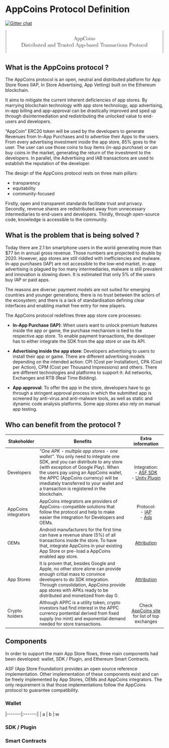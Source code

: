 # AppCoins Protocol Definition

[![Gitter chat](https://badges.gitter.im/gitterHQ/gitter.png)](https://gitter.im/AppCoinsProject/Lobby)

![AppCoins Protocol - Distributed and Trusted App-based Transactions Protocol ](images/coverProtocol.png)

## What is the AppCoins protocol ? 

The AppCoins protocol is an open, neutral and distributed platform for App Store flows (IAP, In Store Advertising, App Vetting) built on the Ethereum blockchain. 

It aims to mitigate the current inherent deficiencies of app stores. By marrying blockchain technology with app store technology, app advertising, in-app billing and app-approval can be drastically improved and sped up through disintermediation and redistributing the unlocked value to end-users and developers. 

“AppCoin” ERC20 token will be used by the developers to generate Revenues from In-App Purchases and to advertise their Apps to the users. From every advertising investment inside the app store, 85% goes to the user. The user can use those coins to buy items (in-app purchase) or can buy coins in the market, generating the return of the investment to the developers. In parallel, the Advertising and IAB transactions are used to establish the reputation of the developer.

The design of the AppCoins protocol rests on three main pillars: 

<ul class="simplelist">

<li> transparency </li> 

<li> equitability</li>

<li> community-focused</li>
</ul>

Firstly, open and transparent standards facilitate trust and privacy. Secondly, revenue shares are redistributed away from unnecessary intermediaries to end-users and developers. Thirdly, through open-source code, knowledge is accessible to the community.

## What is the problem that is being solved ? 


Today there are 2.1 bn smartphone users in the world generating more than \$77 bn in annual gross revenue. Those numbers are projected to double by 2020. However, app stores are still riddled with inefficiencies and malware. In-app purchases (IAP) are not accessible to the low-end market, in-app advertising is plagued by too many intermediaries, malware is still prevalent and innovation is slowing down. It is estimated that only 5\% of the users buy IAP or paid apps.

The reasons are diverse: payment models are not suited for emerging countries and younger generations; there is no trust between the actors of the ecosystem; and there is a lack of standardisation defining clear interfaces and enabling market free entry for new players.

The AppCoins protocol redefines three app store core processes:


* **In-App Purchase (IAP)**: When users want to unlock premium features inside the app or game, the purchase mechanism is tied to the respective app store. To enable payment transactions, the developer has to either integrate the SDK from the app store or use its API. </li>

* **Advertising inside the app store**: Developers advertising to users to install their app or game. There are different advertising models depending on the intended action: CPI (Cost per Installation), CPA (Cost per Action), CPM (Cost per Thousand Impressions) and others. There are different technologies and platforms to support it: Ad networks, Exchanges and RTB (Real Time Bidding).

* **App approval**: To offer the app in the store, developers have to go through a stringent approval process in which the submitted app is screened by anti-virus and anti-malware tools, as well as static and dynamic code analysis platforms. Some app stores also rely on manual app testing.

## Who can benefit from the protocol ? 

| Stakeholder | Benefits | Extra information |
|-------|------|:------:|
| Developers | *"One APK - multiple app stores - one wallet"*. You only need to integrate one SDK, and you can distribute to any store (with exception of Google Play). When the users pay using an AppCoins wallet, the APPC (AppCoins currency) will be imediately transferred to your wallet and a transaction is registered in the blockchain. | Integration: <br/> - [ASF SDK](https://github.com/AppStoreFoundation/asf-sdk) <br/> - [Unity Plugin](https://github.com/AppStoreFoundation/AppcoinsUnityPlugin) |
| AppCoins integrators| AppCoins integrators are providers of AppCoins-compatible solutions that follow the protocol and help to make easier the integration for Developers and OEMs. | Protocol: <br/> - [IAP](https://github.com/AppStoreFoundation/docs/wiki/In-App-Purchases)  <br/> - [Ads](https://github.com/AppStoreFoundation/docs/wiki/User-Acquisition) |
| OEMs | Android manufacturers for the first time can have a revenue share (5%) of all transactions inside the store. To have that, integrate AppCoins in your existing App Store or pre-load a AppCoins enabled app store. | [Attribution](LINK_MISSING)|
| App Stores | It is proven that, besides Google and Apple, no other store alone can provide enough critial mass to convince developers to do SDK integration. Through consolidation, AppCoins provide app stores with APKs ready to be distributed and monetized from day 0.  | [Attribution](LINK_MISSING)|
| Crypto holders | Although APPC is a utility token, crypto investors had find interest in the APPC currency pontential derived from fixed supply (no mint) and exponential demand needed for store transactions.  | Check [AppCoins site](https://appcoins.io) for list of top exchanges |

## Components

In order to support the main App Store flows, three main components had been developed: wallet, SDK / Plugin, and Ethereum Smart Contracts.

ASF (App Store Foundation) provides an open source reference implementation. Other implementation of these components exist and can be freely implemented by App Stores, OEMs and AppCoins integrators. The only requirement is that those implementations follow the AppCoins protocol to guarantee compatibility. 

### Wallet

|-------|:------:|
| a | b |:w



### SDK / Plugin

### Smart Contracts





